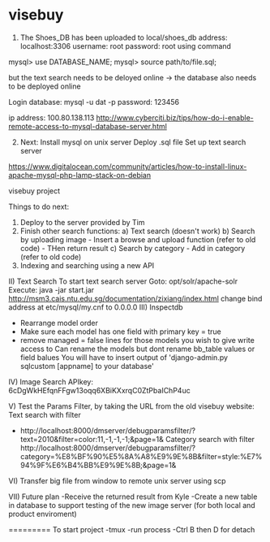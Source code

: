visebuy
=======

1) The Shoes_DB has been uploaded to local/shoes_db
address: localhost:3306
username: root
password: root
using command

mysql> use DATABASE_NAME;
mysql> source path/to/file.sql;

but the text search needs to be deloyed online -> the database also needs to be deployed online


Login database:
mysql -u dat -p
password: 123456

ip address:  100.80.138.113
http://www.cyberciti.biz/tips/how-do-i-enable-remote-access-to-mysql-database-server.html

2) Next:
Install mysql on unix server
Deploy .sql file
Set up text search server

https://www.digitalocean.com/community/articles/how-to-install-linux-apache-mysql-php-lamp-stack-on-debian

visebuy project

Things to do next:
1) Deploy to the server provided by Tim
2) Finish other search functions:
    a) Text search (doesn't work)
    b) Search by uploading image
        - Insert a browse and upload function (refer to old code)
        - THen return result
    c) Search by category
        - Add in category (refer to old code)
3) Indexing and searching using a new API


II) Text Search
To start text search server
Goto: opt/solr/apache-solr
Execute: java -jar start.jar
http://msm3.cais.ntu.edu.sg/documentation/zixiang/index.html
change bind address at etc/mysql/my.cnf to 0.0.0.0
III) Inspectdb

* Rearrange model order
* Make sure each model has one field with primary key = true
* remove managed = false lines for those models you wish to give write access to
Can rename the models but dont rename bb_table values or field balues
You will have to insert output of 'django-admin.py sqlcustom [appname] to your database'

IV) Image Search
APIkey: 6cDgWkHEfqnFFgw13oqq6XBiKXxrqC0ZtPbaIChP4uc


V) Test the Params Filter, by taking the URL from the old visebuy website:
Text search with filter
- http://localhost:8000/dmserver/debugparamsfilter/?text=2010&filter=color:11,-1,-1,-1;&page=1&
Category search with filter
http://localhost:8000/dmserver/debugparamsfilter/?category=%E8%BF%90%E5%8A%A8%E9%9E%8B&filter=style:%E7%94%9F%E6%B4%BB%E9%9E%8B;&page=1&


VI) Transfer big file from window to remote unix server using scp


VII) Future plan
-Receive the returned result from Kyle
-Create a new table in database to support testing of the new image server (for both local and product enviroment)

=========
To start project
-tmux
-run process
-Ctrl B then D for detach
